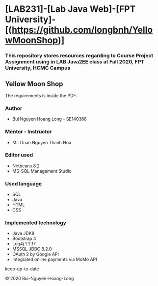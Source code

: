 # [LAB231]-[Lab Java Web]-[FPT University]-[(https://github.com/longbnh/YellowMoonShop)]
### This repository stores resources regarding to Course Project Assignment using in LAB Java2EE class at Fall 2020, FPT University, HCMC Campus
## Yellow Moon Shop
The requirements is inside the PDF.
### Author 
* Bui Nguyen Hoang Long - SE140368
### Mentor - Instructor
* Mr. Doan Nguyen Thanh Hoa
### Editor used
* Netbeans 8.2
* MS-SQL Management Studio
### Used language
* SQL
* Java
* HTML
* CSS
### Implemented technology
* Java JDK8
* Bootstrap 4
* Log4j 1.2.17
* MSSQL JDBC 8.2.0
* OAuth 2 by Google API
* Integrated online payments via MoMo API

keep-up-to-date 

© 2020 Bui-Nguyen-Hoang-Long 

